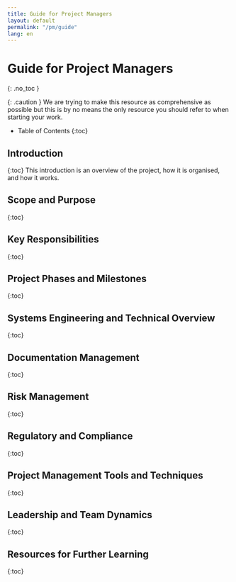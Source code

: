 ```yaml
---
title: Guide for Project Managers
layout: default
permalink: "/pm/guide"
lang: en
---
```


# Guide for Project Managers
{: .no_toc }

{: .caution }
We are trying to make this resource as comprehensive as possible but this is by no means the only resource you should refer to when starting your work.


- Table of Contents
{:toc}

## Introduction
{:toc}
This introduction is an overview of the project, how it is organised, and how it works.


## Scope and Purpose
{:toc}



## Key Responsibilities
{:toc}



## Project Phases and Milestones
{:toc}



## Systems Engineering and Technical Overview
{:toc}


## Documentation Management
{:toc}



## Risk Management
{:toc}



## Regulatory and Compliance
{:toc}



## Project Management Tools and Techniques
{:toc}



## Leadership and Team Dynamics
{:toc}



## Resources for Further Learning
{:toc}
